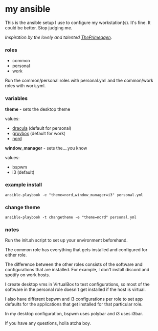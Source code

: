 # my ansible
This is the ansible setup I use to configure my workstation(s). It's fine. It could be better.
Stop judging me.

*Inspiration by the lovely and talented [ThePrimeagen](https://github.com/ThePrimeagen).*

### roles
- common
- personal
- work

Run the common/personal roles with personal.yml and the common/work roles with work.yml.

### variables
__theme__ - sets the desktop theme

values:
- [dracula](https://draculatheme.com/) (default for personal)
- [gruvbox](https://github.com/morhetz/gruvbox) (default for work)
- [nord](https://www.nordtheme.com/)

__window_manager__ - sets the....you know

values:
- bspwm
- i3 (default)

### example install
`ansible-playbook -e "theme=nord,window_manager=i3" personal.yml`

### change theme
`ansible-playbook -t changetheme -e "theme=nord" personal.yml`

### notes

Run the init.sh script to set up your environment beforehand.

The common role has everything that gets installed and configured for either role.

The difference between the other roles consists of the software and configurations that are
installed. For example, I don't install discord and spotify on work hosts.

I create desktop vms in VirtualBox to test configurations, so most of the software in the personal
role doesn't get installed if the host is virtual.

I also have different bspwm and i3 configurations per role to set app defaults for the applications
that get installed for that particular role.

In my desktop configuration, bspwm uses polybar and i3 uses i3bar.

If you have any questions, holla atcha boy.
